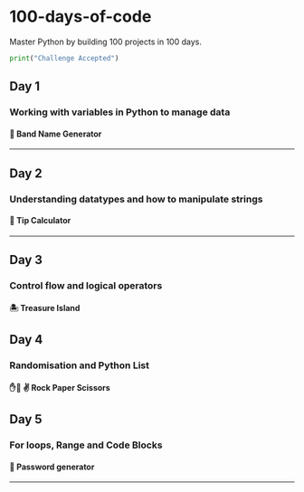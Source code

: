 # 100-days-of-code

Master Python by building 100 projects in 100 days.

```python
print("Challenge Accepted")
```
## Day 1
### Working with variables in Python to manage data
#### 🎹 Band Name Generator
---
## Day 2
### Understanding datatypes and how to manipulate strings
#### 💸 Tip Calculator
---
## Day 3
### Control flow and logical operators
#### 🏝️ Treasure Island 

## Day 4
### Randomisation and Python List
#### ✋👊 ✌️ Rock Paper Scissors

## Day 5
### For loops, Range and Code Blocks
#### 🤖 Password generator


---



